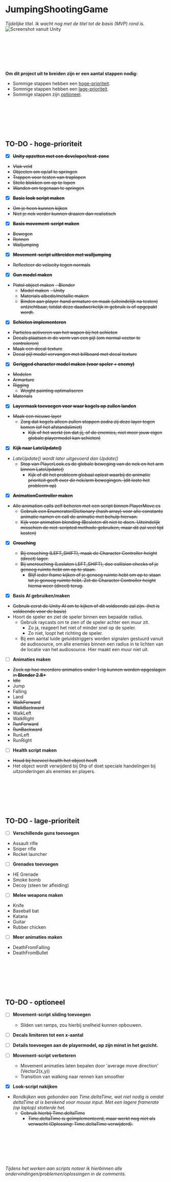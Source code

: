 # JumpingShootingGame
*Tijdelijke titel. Ik wacht nog met de titel tot de basis (MVP) rond is.*
![Screenshot vanuit Unity](https://raw.githubusercontent.com/Rowan-Mulder/JumpingShootingGame/master/Github%20bestanden/Screenshots/Screenshot1.png)

<br><br><br>
---

**Om dit project uit te breiden zijn er een aantal stappen nodig:**
* Sommige stappen hebben een [hoge-prioriteit](https://github.com/Rowan-Mulder/JumpingShootingGame/blob/master/README.md#to-do---hoge-prioriteit).
* Sommige stappen hebben een [lage-prioriteit](https://github.com/Rowan-Mulder/JumpingShootingGame/blob/master/README.md#to-do---lage-prioriteit).
* Sommige stappen zijn [optioneel](https://github.com/Rowan-Mulder/JumpingShootingGame/blob/master/README.md#to-do---optioneel).

<br><br><br>
---

## TO-DO - hoge-prioriteit
- [x] ~~**Unity opzetten met een developer/test-zone**~~
* ~~Vlak veld~~
* ~~Objecten om op/af te springen~~
* ~~Trappen voor testen van traplopen~~
* ~~Steile blokken om op te lopen~~
* ~~Wanden om tegenaan te springen~~

- [x] ~~**Basic look script maken**~~
* ~~Om je heen kunnen kijken~~
* ~~Niet je nek verder kunnen draaien dan realistisch~~

- [x] ~~**Basis movement-script maken**~~
* ~~Bewegen~~
* ~~Rennen~~
* ~~Walljumping~~

- [x] ~~**Movement-script uitbreiden met walljumping**~~
* ~~Reflecteer de velocity tegen normals~~

- [x] ~~**Gun model maken**~~
* ~~Pistol object maken~~
  ~~- Blender~~
    - ~~Model maken~~
  ~~- Unity~~
    - ~~Materials albedo/metallic maken~~
    - ~~Binden aan player-hand armature en maak (uiteindelijk na testen) ontzichtbaar, totdat deze daadwerkelijk in gebruik is of opgepakt wordt.~~

- [x] ~~**Schieten implementeren**~~
* ~~Particles activeren van het wapen bij het schieten~~
* ~~Decals plaatsen in de vorm van een pijl (om normal vector te controleren)~~
* ~~Maak een decal texture~~
* ~~Decal pijl model vervangen met billboard met decal texture~~

- [x] ~~**Gerigged character model maken (voor speler + enemy)**~~
* ~~Modelen~~
* ~~Armarture~~
* ~~Rigging~~
  - ~~Weight painting optimaliseren~~
* ~~Materials~~

- [x] ~~**Layermask toevoegen voor waar kogels op zullen landen**~~
* ~~Maak een nieuwe layer~~
  - ~~Zorg dat kogels alleen zullen stoppen zodra zij deze layer tegen komen (of het afstandslimiet)~~
    - ~~Kijk of het werkt (en dat jij, of de enemies, niet meer jouw eigen globale playermodel kan schieten)~~

- [x] ~~**Kijk naar LateUpdate()**~~
* *LateUpdate() wordt later uitgevoerd dan Update()*
  - ~~Stop van PlayerLook.cs de globale beweging van de nek en het arm binnen LateUpdate()~~
    - ~~Kijk of dit het probleem globaal oplost waarbij de animatie prioriteit geeft over de nek/arm bewegingen. (dit loste het probleem op)~~

- [x] ~~**AnimationController maken**~~
* ~~Alle animation calls zelf beheren met een script binnen PlayerMove.cs~~
  - ~~Gebruik een Enumerator/Dictionary (hash array) voor alle constante animatie namen en call de animatie met behulp hiervan.~~
  - ~~Kijk voor animation blending (Besloten dit niet te doen. Uiteindelijk misschien de niet-scripted methode gebruiken, maar dit zal veel tijd kosten)~~

- [x] ~~**Crouching**~~
  - ~~Bij crouching (LEFT_SHIFT), maak de Character Controller height (direct) lager.~~
  - ~~Bij uncrouching (Loslaten LEFT_SHIFT), doe collision checks of je genoeg ruimte hebt om op te staan.~~
    - ~~Blijf ieder frame kijken of je genoeg ruimte hebt om op te staan tot je genoeg ruimte hebt. Zet de Character Controller height hierna weer (direct) terug.~~

- [x] **Basis AI gebruiken/maken**
- ~~Gebruik eerst de Unity AI om te kijken of dit voldoende zal zijn. (het is voldoende voor de basis)~~
- Hoort de speler en ziet de speler binnen een bepaalde radius.
  - Gebruik raycasts om te zien of de speler achter een muur zit.
    - Zo ja, reageert het niet of minder snel op de speler.
    - Zo niet, loopt het richting de speler.
  - Bij een aantal luide geluidstriggers worden signalen gestuurd vanuit de audiosource, om alle enemies binnen een radius in te lichten van de locatie van het audiosource. Hier maakt een muur niet uit.

- [ ] **Animaties maken**
* ~~Zoek op hoe meerdere animaties onder 1 rig kunnen worden opgeslagen in **Blender 2.8+**~~
* ~~Idle~~
* Jump
* Falling
* Land
* ~~WalkForward~~
* ~~WalkBackward~~
* WalkLeft
* WalkRight
* ~~RunForward~~
* ~~RunBackward~~
* RunLeft
* RunRight

- [ ] **Health script maken**
* ~~Houd bij hoeveel health het object heeft~~
* Het object wordt verwijderd bij 0hp of doet speciale handelingen bij uitzonderingen als enemies en players.

<br><br><br>
---

## TO-DO - lage-prioriteit

- [ ] **Verschillende guns toevoegen**
* Assault rifle
* Sniper rifle
* Rocket launcher

- [ ] **Grenades toevoegen**
* HE Grenade
* Smoke bomb
* Decoy (steen ter afleiding)

- [ ] **Melee weapons maken**
* Knife
* Baseball bat
* Katana
* Guitar
* Rubber chicken


- [ ] **Meer animaties maken**
* DeathFromFalling
* DeathFromBullet

<br><br><br>
---

## TO-DO - optioneel

- [ ] **Movement-script sliding toevoegen**
  - Sliden van ramps, zou hierbij snelheid kunnen opbouwen.

- [ ] **Decals limiteren tot een x-aantal**

- [ ] **Details toevoegen aan de playermodel, op zijn minst in het gezicht.**

- [ ] **Movement-script verbeteren**
  - Movement animaties laten bepalen door 'average move direction' (Vector2(x,y))
  - Transition van walking naar rennen kan smoother

- [x] **Look-script nakijken**
* *Rondkijken was gebonden aan Time.deltaTime, wat niet nodig is omdat deltaTime al is berekend voor mouse input. Met een lagere framerate (op laptop) stotterde het.*
  - ~~Gebruik hierbij Time.deltaTime~~
    - ~~Time.deltaTime is geïmplementeerd, maar werkt nog niet als verwacht (Oplossing: Time.deltaTime verwijderd).~~

<br><br><br>
---

*Tijdens het werken aan scripts noteer ik hierbinnen alle ondervindingen/problemen/oplossingen in de comments.*
